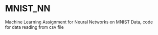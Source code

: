 # MNIST_NN
Machine Learning Assignment for Neural Networks on MNIST Data, code for data reading from csv file

